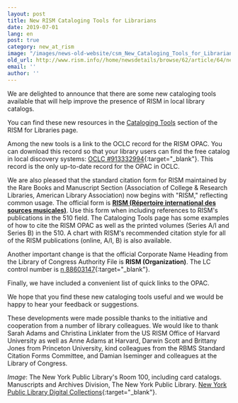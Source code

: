 ```yaml
---
layout: post
title: New RISM Cataloging Tools for Librarians
date: 2019-07-01
lang: en
post: true
category: new_at_rism
image: "/images/news-old-website/csm_New_Cataloging_Tools_for_Librarians_NYPL_f4112beb94.jpg"
old_url: http://www.rism.info//home/newsdetails/browse/62/article/64/new-rism-cataloging-tools-for-librarians.html
email: ''
author: ''
---
```


We are delighted to announce that there are some new cataloging tools available that will help improve the presence of RISM in local library catalogs.

You can find these new resources in the [Cataloging Tools](/organization/rism-for-libraries.html#c3947) section of the RISM for Libraries page.

Among the new tools is a link to the OCLC record for the RISM OPAC. You can download this record so that your library users can find the free catalog in local discovery systems: [OCLC #913332994](http://www.worldcat.org/oclc/913332994){:target="_blank"}. This record is the only up-to-date record for the OPAC in OCLC.

We are also pleased that the standard citation form for RISM maintained by the Rare Books and Manuscript Section (Association of College & Research Libraries, American Library Association) now begins with "RISM," reflecting common usage. The official form is [**RISM (Répertoire international des sources musicales)**](https://rbms.info/scf/?scf_entries=rism-repertoire-international-des-sources-musicales). Use this form when including references to RISM's publications in the 510 field. The Cataloging Tools page has some examples of how to cite the RISM OPAC as well as the printed volumes (Series A/I and Series B) in the 510. A chart with RISM's recommended citation style for all of the RISM publications (online, A/I, B) is also available.

Another important change is that the official Corporate Name Heading from the Library of Congress Authority File is **RISM (Organization)**. The LC control number is [n 88603147](https://lccn.loc.gov/n88603147){:target="_blank"}.

Finally, we have included a convenient list of quick links to the OPAC.

We hope that you find these new cataloging tools useful and we would be happy to hear your feedback or suggestions.

These developments were made possible thanks to the initiative and cooperation from a number of library colleagues. We would like to thank Sarah Adams and Christina Linklater from the US RISM Office of Harvard University as well as Anne Adams at Harvard, Darwin Scott and Brittany Jones from Princeton University, kind colleagues from the RBMS Standard Citation Forms Committee, and Damian Iseminger and colleagues at the Library of Congress.

_Image_: The New York Public Library's Room 100, including card catalogs. Manuscripts and Archives Division, The New York Public Library. [New York Public Library Digital Collections](http://digitalcollections.nypl.org/items/510d47dd-eb76-a3d9-e040-e00a18064a99){:target="_blank"}.

